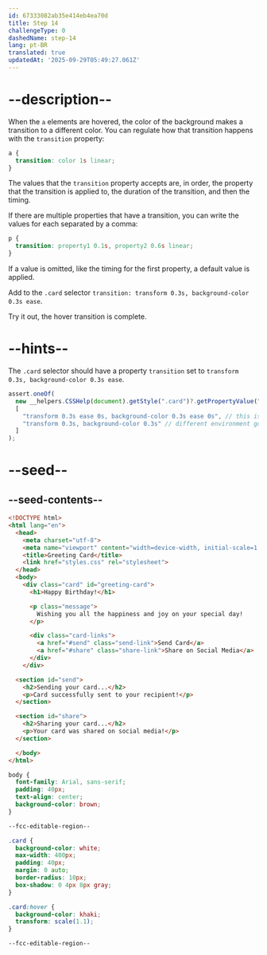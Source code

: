 ```yaml
---
id: 67333082ab35e414eb4ea70d
title: Step 14
challengeType: 0
dashedName: step-14
lang: pt-BR
translated: true
updatedAt: '2025-09-29T05:49:27.061Z'
---
```


# --description--

When the `a` elements are hovered, the color of the background makes a transition to a different color. You can regulate how that transition happens with the `transition` property:

```css
a {
  transition: color 1s linear;
}
```

The values that the `transition` property accepts are, in order, the property that the transition is applied to, the duration of the transition, and then the timing.

If there are multiple properties that have a transition, you can write the values for each separated by a comma:

```css
p {
  transition: property1 0.1s, property2 0.6s linear;
}
```

If a value is omitted, like the timing for the first property, a default value is applied.

Add to the `.card` selector `transition: transform 0.3s, background-color 0.3s ease`.

Try it out, the hover transition is complete.

# --hints--

The `.card` selector should have a property `transition` set to `transform 0.3s, background-color 0.3s ease`.

```js
assert.oneOf(
  new __helpers.CSSHelp(document).getStyle(".card")?.getPropertyValue("transition"),
  [
    "transform 0.3s ease 0s, background-color 0.3s ease 0s", // this is what comes out of `getPropertyValue`
    "transform 0.3s, background-color 0.3s" // different environment got this instead
  ]
);
```

# --seed--

## --seed-contents--

```html
<!DOCTYPE html>
<html lang="en">
  <head>
    <meta charset="utf-8">
    <meta name="viewport" content="width=device-width, initial-scale=1.0">
    <title>Greeting Card</title>
    <link href="styles.css" rel="stylesheet">
  </head>
  <body>
    <div class="card" id="greeting-card">
      <h1>Happy Birthday!</h1>

      <p class="message">
        Wishing you all the happiness and joy on your special day!
      </p>

      <div class="card-links">
        <a href="#send" class="send-link">Send Card</a>
        <a href="#share" class="share-link">Share on Social Media</a>
      </div>
  	</div>

  <section id="send">
    <h2>Sending your card...</h2>
    <p>Card successfully sent to your recipient!</p>
  </section>

  <section id="share">
    <h2>Sharing your card...</h2>
    <p>Your card was shared on social media!</p>
  </section>

  </body>
</html>

```

```css
body {
  font-family: Arial, sans-serif;
  padding: 40px;
  text-align: center;
  background-color: brown;
}

--fcc-editable-region--

.card {
  background-color: white;
  max-width: 400px;
  padding: 40px;
  margin: 0 auto;
  border-radius: 10px;
  box-shadow: 0 4px 8px gray;
}

.card:hover {
  background-color: khaki;
  transform: scale(1.1);
}

--fcc-editable-region--


```
